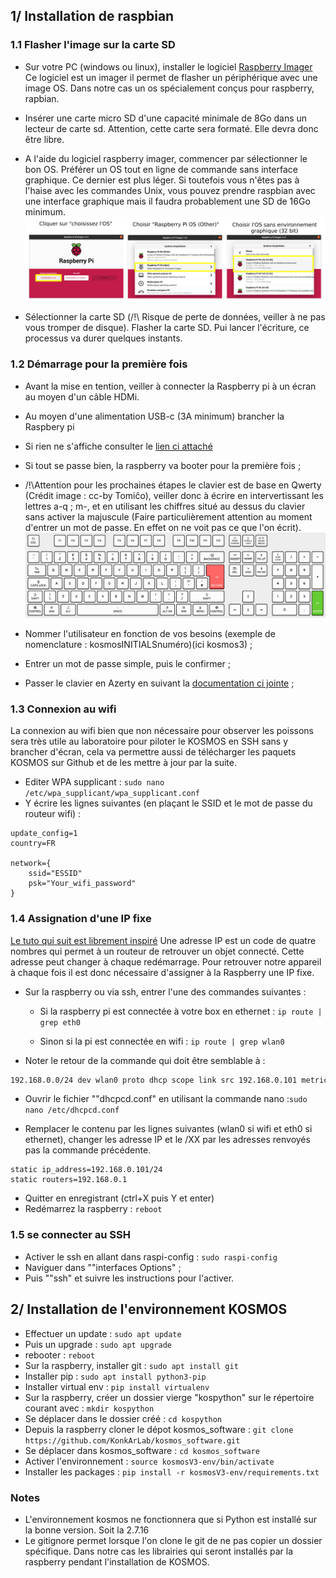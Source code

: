 ## 1/ Installation de raspbian 

### 1.1 Flasher l'image sur la carte SD

 - Sur votre PC (windows ou linux), installer le logiciel [Raspberry Imager](https://www.raspberrypi.com/software/) Ce logiciel est un imager il permet de flasher un périphérique avec une image OS. Dans notre cas un os spécialement conçus pour raspberry, rapbian. 
 - Insérer une carte micro SD d'une capacité minimale de 8Go dans un lecteur de carte sd. Attention, cette carte sera formaté. Elle devra donc être libre.
 - A l'aide du logiciel raspberry imager, commencer par sélectionner le bon OS. Préférer un OS tout en ligne de commande sans interface graphique. Ce dernier est plus léger. Si toutefois vous n'êtes pas à l'haise avec les commandes Unix, vous pouvez prendre raspbian avec une interface graphique mais il faudra probablement une SD de 16Go minimum. 
![IS1-1](pictures/install_software/IS1-1.JPG)
  
 - Sélectionner la carte SD (/!\ Risque de perte de données, veiller à ne pas vous tromper de disque). Flasher la carte SD. Pui lancer l'écriture, ce processus va durer quelques instants. 



### 1.2 Démarrage pour la première fois

 - Avant la mise en tention, veiller à connecter la Raspberry pi à un écran au moyen d'un câble HDMi. 
 - Au moyen d'une alimentation USB-c (3A minimum) brancher la Raspbery pi
 - Si rien ne s'affiche consulter le [lien ci attaché](https://kosmos.fish/wiki/?FormTechno&vue=consulter&action=voir_fiche&id_fiche=ResoluPasDAffichageHdmiAuDemarrageDeL&message=ajout_ok)
 - Si tout se passe bien, la raspberry va booter pour la première fois ;
 - /!\Attention pour les prochaines étapes le clavier est de base en Qwerty (Crédit image : cc-by Tomiĉo), veiller donc à écrire en intervertissant les lettres a-q ; m-, et en utilisant les chiffres situé au dessus du clavier sans activer la majuscule (Faire particulièrement attention au moment d'entrer un mot de passe. En effet on ne voit pas ce que l'on écrit).
![IS1-2](pictures/install_software/IS1-2.JPG)


 - Nommer l'utilisateur en fonction de vos besoins (exemple de nomenclature : kosmosINITIALSnuméro)(ici kosmos3) ;
 - Entrer un mot de passe simple, puis le confirmer ;
 - Passer le clavier en Azerty en suivant la [documentation ci jointe]([https://github.com/gheleguen/KOSMOS_tech](https://alain-michel.canoprof.fr/eleve/tutoriels/raspberry/premiers-pas-raspberrypi/activities/clavier-en-francais.html)) ;

### 1.3 Connexion au wifi
La connexion au wifi bien que non nécessaire pour observer les poissons sera très utile au laboratoire pour piloter le KOSMOS en SSH sans y brancher d'écran, cela va permettre aussi de télécharger les paquets KOSMOS sur Github et de les mettre à jour par la suite.

 - Editer WPA supplicant : ```sudo nano /etc/wpa_supplicant/wpa_supplicant.conf```
 - Y écrire les lignes suivantes (en plaçant le SSID et le mot de passe du routeur wifi) : 
```ctrl_interface=DIR=/var/run/wpa_supplicant GROUP=netdev
update_config=1
country=FR
 
network={
    ssid="ESSID"
    psk="Your_wifi_password"
}
```


### 1.4 Assignation d'une IP fixe
[Le tuto qui suit est librement inspiré](https://raspberry-pi.fr/ip-locale-fixe/)
Une adresse IP est un code de quatre nombres qui permet à un routeur de retrouver un objet connecté. Cette adresse peut changer à chaque redémarrage. Pour retrouver notre appareil à chaque fois il est donc nécessaire d'assigner à la Raspberry une IP fixe.

 - Sur la raspberry ou via ssh, entrer l'une des commandes suivantes :
 	- Si la raspberry pi est connectée à votre box en ethernet : ```ip route | grep eth0```
	
	- Sinon si la pi est connectée en wifi : ```ip route | grep wlan0```
 
 - Noter le retour de la commande qui doit être semblable à :
  ```default via 192.168.0.1 dev wlan0 src 192.168.0.101 metric 303 
192.168.0.0/24 dev wlan0 proto dhcp scope link src 192.168.0.101 metric 303
```

 - Ouvrir le fichier ""dhcpcd.conf" en utilisant la commande nano :```sudo nano /etc/dhcpcd.conf```

 - Remplacer le contenu par les lignes suivantes (wlan0 si wifi et eth0 si ethernet), changer les adresse IP et le /XX par les adresses renvoyés pas la commande précédente.
  ```interface wlan0
static ip_address=192.168.0.101/24
static routers=192.168.0.1
```

 - Quitter en enregistrant (ctrl+X puis Y et enter)
 - Redémarrez la raspberry : ```reboot```



### 1.5 se connecter au SSH
 - Activer le ssh en allant dans raspi-config : 
 ```sudo raspi-config```
 - Naviguer dans ""interfaces Options" ;
 - Puis ""ssh" et suivre les instructions pour l'activer. 




## 2/ Installation de l'environnement KOSMOS

 - Effectuer un update : ```sudo apt update```
 - Puis un upgrade : ```sudo apt upgrade```
 - rebooter : ```reboot```
 - Sur la raspberry, installer git : ```sudo apt install git```
 - Installer pip : ```sudo apt install python3-pip```
 - Installer virtual env : ```pip install virtualenv```
 - Sur la raspberry, créer un dossier vierge "kospython" sur le répertoire courant avec : ```mkdir kospython```
 - Se déplacer dans le dossier créé : ```cd kospython```
 - Depuis la raspberry cloner le dépot kosmos_software : ```git clone https://github.com/KonkArLab/kosmos_software.git```
 - Se déplacer dans kosmos_software : ```cd kosmos_software```
 - Activer l'environnement : ```source kosmosV3-env/bin/activate```
 - Installer les packages : ```pip install -r kosmosV3-env/requirements.txt```
 
 

### Notes
 - L'environnement kosmos ne fonctionnera que si Python est installé sur la bonne version. Soit la 2.7.16
 - Le gitignore permet lorsque l'on clone le git de ne pas copier un dossier spécifique. Dans notre cas les librairies qui seront installés par la raspberry pendant l'installation de KOSMOS. 
 
